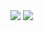 
<img src="https://github-readme-sage.vercel.app/api?username=Aaron2404&show_icons=true&theme=dark&count private=true" />
<img src="https://streak-stats.demolab.com/?user=Aaron2404&theme=dark&%2CSat&border_radius=5" />



